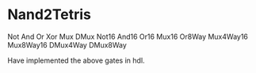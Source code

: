 # Nand2Tetris
Not
And
Or
Xor
Mux
DMux
Not16
And16
Or16
Mux16
Or8Way
Mux4Way16
Mux8Way16
DMux4Way
DMux8Way

Have implemented the above gates in hdl.

